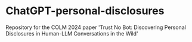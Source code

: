 # ChatGPT-personal-disclosures
Repository for the COLM 2024 paper 'Trust No Bot: Discovering Personal  Disclosures in Human-LLM Conversations in the Wild'
